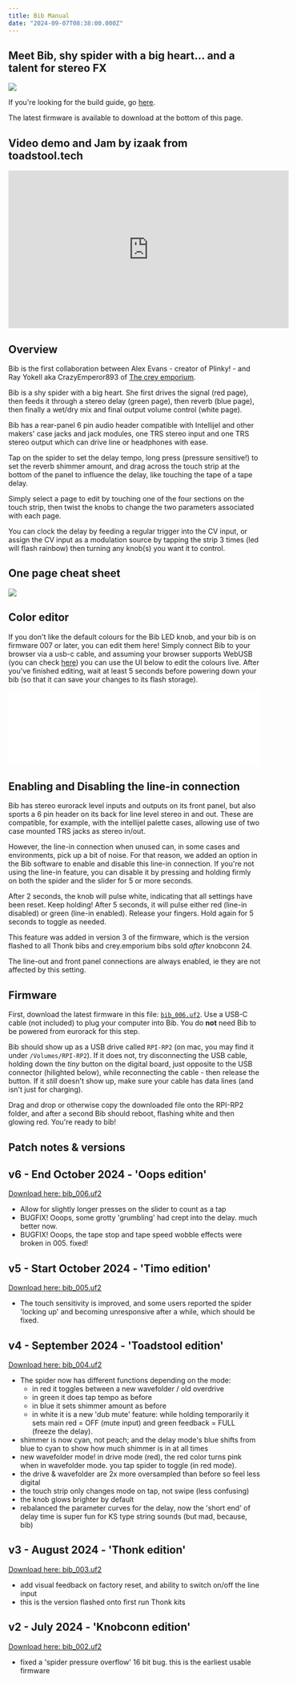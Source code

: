 ```yaml
---
title: Bib Manual
date: "2024-09-07T08:38:00.000Z"
---
```

## Meet Bib, shy spider with a big heart... and a talent for stereo FX

<img src="/bibspin.gif">

If you're looking for the build guide, go <a href="docs/build-guide_bib">here</a>.

The latest firmware is available to download at the bottom of this page. 

## Video demo and Jam by izaak from toadstool.tech

<div class="Video">
<iframe width="560" height="315" src="https://www.youtube.com/embed/c-n1z9zD5Pw?si=tRR9bGGUOqtbDU-O" title="YouTube video player" frameborder="0" allow="accelerometer; autoplay; clipboard-write; encrypted-media; gyroscope; picture-in-picture; web-share" referrerpolicy="strict-origin-when-cross-origin" allowfullscreen></iframe>
</div>


## Overview

Bib is the first collaboration between Alex Evans - creator of Plinky! - and Ray Yokell aka CrazyEmperor893 of <a href="https://crey.space">The crey emporium</a>. 

Bib is a shy spider with a big heart. She first drives the signal (red page), then feeds it through a stereo delay (green page), then reverb (blue page), then finally a wet/dry mix and final output volume control (white page). 

Bib has a rear-panel 6 pin audio header compatible with Intellijel and other makers' case jacks and jack modules, one TRS stereo input and one TRS stereo output which can drive line or headphones with ease. 

Tap on the spider to set the delay tempo, long press (pressure sensitive!) to set the reverb shimmer amount, and drag across the touch strip at the bottom of the panel to influence the delay, like touching the tape of a tape delay. 

Simply select a page to edit by touching one of the four sections on the touch strip, then twist the knobs to change the two parameters associated with each page.

You can clock the delay by feeding a regular trigger into the CV input, or assign the CV input as a modulation source by tapping the strip 3 times (led will flash rainbow) then turning any knob(s) you want it to control.

## One page cheat sheet

<a href="bib_manual.png" target="blank"><img src="bib_manual.png"></a>

## Color editor

If you don't like the default colours for the Bib LED knob, and your bib is on firmware 007 or later, you can edit them here! Simply connect Bib to your browser via a usb-c cable, and assuming your browser supports WebUSB (you can check [here](https://caniuse.com/?search=webusb)) you can use the UI below to edit the colours live. After you've finished editing, wait at least 5 seconds before powering down your bib (so that it can save your changes to its flash storage).

<iframe id="embedded-frame" src="/bib_palette.html" style="border: none;" width="100%"></iframe>
<script>
  window.addEventListener('message', function(event) {
    console.log(event.data);
    if (event.data && event.data.height) {
      const iframe = document.getElementById('embedded-frame');
      iframe.style.height = event.data.height + 'px';
    }
  });
</script>

## Enabling and Disabling the line-in connection

Bib has stereo eurorack level inputs and outputs on its front panel, but also sports a 6 pin header on its back for line level stereo in and out. These are compatible, for example, with the intellijel palette cases, allowing use of two case mounted TRS jacks as stereo in/out. 

However, the line-in connection when unused can, in some cases and environments, pick up a bit of noise. For that reason, we added an option in the Bib software to enable and disable this line-in connection. If you're not using the line-in feature, you can disable it by pressing and holding firmly on both the spider and the slider for 5 or more seconds. 

After 2 seconds, the knob will pulse white, indicating that all settings have been reset. Keep holding! After 5 seconds, it will pulse either red (line-in disabled) or green (line-in enabled). Release your fingers. Hold again for 5 seconds to toggle as needed.

This feature was added in version 3 of the firmware, which is the version flashed to all Thonk bibs and crey.emporium bibs sold *after* knobconn 24.

The line-out and front panel connections are always enabled, ie they are not affected by this setting.

## Firmware

First, download the latest firmware in this file: <a href="bib-firmware/bib_006.uf2">`bib_006.uf2`</a>.
Use a USB-C cable (not included) to plug your computer into Bib. You do **not** need Bib to be powered from eurorack for this step. 

Bib should show up as a USB drive called `RPI-RP2` (on mac, you may find it under `/Volumes/RPI-RP2`). If it does not, try disconnecting the USB cable, holding down the *tiny* button on the digital board, just  opposite to the USB connector (hilighted below), while reconnecting the cable - then release the button. If it *still* doesn't show up, make sure your cable has data lines (and isn't just for charging).

Drag and drop or otherwise copy the downloaded file onto the RPI-RP2 folder, and after a second Bib should reboot, flashing white and then glowing red. You're ready to bib!

## Patch notes & versions

## v6 - End October 2024 - 'Oops edition'
[Download here: bib_006.uf2](bib-firmware/bib_006.uf2)
* Allow for slightly longer presses on the slider to count as a tap
* BUGFIX! Ooops, some grotty 'grumbling' had crept into the delay. much better now.
* BUGFIX! Ooops, the tape stop and tape speed wobble effects were broken in 005. fixed!

## v5 - Start October 2024 - 'Timo edition'
[Download here: bib_005.uf2](bib-firmware/bib_005.uf2)
* The touch sensitivity is improved, and some users reported the spider 'locking up' and becoming unresponsive after a while, which should be fixed. 

## v4 - September 2024 - 'Toadstool edition' 
[Download here: bib_004.uf2](bib-firmware/bib_004.uf2)
* The spider now has different functions depending on the mode: 
    * in red it toggles between a new wavefolder / old overdrive 
    * in green it does tap tempo as before
    * in blue it sets shimmer amount as before
    * in white it is a new 'dub mute' feature: while holding temporarily it sets main red = OFF (mute input) and green feedback = FULL (freeze the delay).
* shimmer is now cyan, not peach; and the delay mode's blue shifts from blue to cyan to show how much shimmer is in at all times
* new wavefolder mode! in drive mode (red), the red color turns pink when in wavefolder mode. you tap spider to toggle (in red mode).
* the drive & wavefolder are 2x more oversampled than before so feel less digital
* the touch strip only changes mode on tap, not swipe (less confusing)
* the knob glows brighter by default
* rebalanced the parameter curves for the delay, now the 'short end' of delay time is super fun for KS type string sounds (but mad, because, bib)

## v3 - August 2024 - 'Thonk edition'
[Download here: bib_003.uf2](bib-firmware/bib_003.uf2)
* add visual feedback on factory reset, and ability to switch on/off the line input
* this is the version flashed onto first run Thonk kits

## v2 - July 2024 - 'Knobconn edition'
[Download here: bib_002.uf2](bib-firmware/bib_002.uf2)
* fixed a 'spider pressure overflow' 16 bit bug. this is the earliest usable firmware

